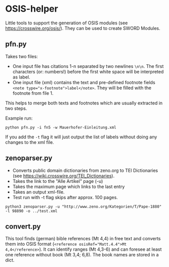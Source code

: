 # OSIS-helper
Little tools to support the generation of OSIS modules (see https://crosswire.org/osis/). They can be used to create SWORD Modules.

## pfn.py

Takes two files: 
* One input file has citations 1-n separated by two newlines ```\n\n```. The first characters (or: numbers!) before the first white space will be interpreted as label.
* One input file (xml) contains the text and pre-defined footnote fields ```<note type="x-footnote">label</note>```. They will be filled with the footnote from file 1.

This helps to merge both texts and footnotes which are usually extracted in two steps. 

Example run:
```
python pfn.py -i fn5 -w Mauerhofer-Einleitung.xml
```
If you add the ```-t``` flag it will just output the list of labels without doing any changes to the xml file.
## zenoparser.py 
* Converts public domain dictionaries from zeno.org to TEI Dictionaries (see https://wiki.crosswire.org/TEI_Dictionaries). 
* Takes the link to the "Alle Artikel" page (-u)
* Takes the maximum page which links to the last entry
* Takes an output xml-file.
* Test run with -t flag skips after approx. 100 pages. 
```
python3 zenoparser.py -u "http://www.zeno.org/Kategorien/T/Pape-1880" -l 98890 -o ../test.xml
```
## convert.py

This tool finds (german) bible references (Mt 4,4) in free text and converts them into OSIS format (```<reference osisRef="Matt.4.4">Mt 4,4</reference>```). It can identify ranges (Mt 4,3-6) and can foresee at least one reference without book (Mt 3,4; 6,8). The book names are stored in a dict. 
